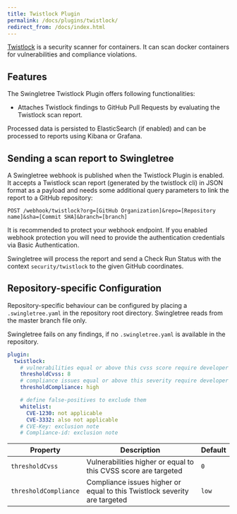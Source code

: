```yaml
---
title: Twistlock Plugin
permalink: /docs/plugins/twistlock/
redirect_from: /docs/index.html
---
```


[Twistlock][twistlock] is a security scanner for containers. It can scan docker containers for vulnerabilities and compliance violations.

## Features

The Swingletree Twistlock Plugin offers following functionalities:

* Attaches Twistlock findings to GitHub Pull Requests by evaluating the Twistlock scan report.

Processed data is persisted to ElasticSearch (if enabled) and can be processed to reports using Kibana or Grafana.

## Sending a scan report to Swingletree

A Swingletree webhook is published when the Twistlock Plugin is enabled.
It accepts a Twistlock scan report (generated by the twistlock cli) in JSON format as a payload and needs some additional query parameters to link the report to a GitHub repository:

```
POST /webhook/twistlock?org=[GitHub Organization]&repo=[Repository name]&sha=[Commit SHA]&branch=[branch]
```

It is recommended to protect your webhook endpoint. If you enabled webhook protection you will need to provide the authentication credentials via Basic Authentication.

Swingletree will process the report and send a Check Run Status with the context `security/twistlock` to the given GitHub coordinates.

## Repository-specific Configuration

Repository-specific behaviour can be configured by placing a `.swingletree.yaml` in the repository root directory. Swingletree reads from the master branch file only.

Swingletree fails on any findings, if no `.swingletree.yaml` is available in the repository.

```yaml
plugin:
  twistlock:
    # vulnerabilities equal or above this cvss score require developer action
    thresholdCvss: 8
    # compliance issues equal or above this severity require developer action
    thresholdCompliance: high

    # define false-positives to exclude them
    whitelist:
      CVE-1230: not applicable
      CVE-3332: also not applicable
    # CVE-Key: exclusion note
    # Compliance-id: exclusion note
```

| Property | Description | Default |
| --- | --- | --- |
| `thresholdCvss` | Vulnerabilities higher or equal to this CVSS score are targeted | `0` |
| `thresholdCompliance` | Compliance issues higher or equal to this Twistlock severity are targeted | `low` |


[twistlock]: https://www.twistlock.com/